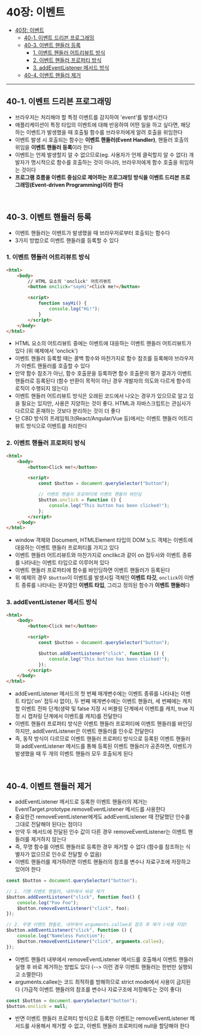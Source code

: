 # 40장: 이벤트

-   [40장: 이벤트](#40장-이벤트)
    -   [40-1. 이벤트 드리븐 프로그래밍](#40-1-이벤트-드리븐-프로그래밍)
    -   [40-3. 이벤트 핸들러 등록](#40-3-이벤트-핸들러-등록)
        -   [1. 이벤트 핸들러 어트리뷰트 방식](#1-이벤트-핸들러-어트리뷰트-방식)
        -   [2. 이벤트 핸들러 프로퍼티 방식](#2-이벤트-핸들러-프로퍼티-방식)
        -   [3. addEventListener 메서드 방식](#3-addeventlistener-메서드-방식)
    -   [40-4. 이벤트 핸들러 제거](#40-4-이벤트-핸들러-제거)

---

## 40-1. 이벤트 드리븐 프로그래밍

-   브라우저는 처리해야 할 특정 이벤트를 감지하여 'event'를 발생시킨다
-   애플리케이션이 특정 타입의 이벤트에 대해 반응하여 어떤 일을 하고 싶다면, 해당하는 이벤트가 발생했을 때 호출될 함수를 브라우저에게 알려 호출을 위임한다
-   이벤트 발생 시 호출되는 함수는 **이벤트 핸들러(Event Handler)**, 핸들러 호출의 위임을 **이벤트 핸들러 등록**이라 한다
-   이벤트는 언제 발생할지 알 수 없으므로(eg. 사용자가 언제 클릭할지 알 수 없다) 개발자가 명시적으로 함수를 호출하는 것이 아니라, 브라우저에게 함수 호출을 위임하는 것이다
-   **프로그램 흐름을 이벤트 중심으로 제어하는 프로그래밍 방식을 이벤트 드리븐 프로그래밍(Event-driven Programming)이라 한다**

<br>

## 40-3. 이벤트 핸들러 등록

-   이벤트 핸들러는 이벤트가 발생했을 때 브라우저로부터 호출되는 함수다
-   3가지 방법으로 이벤트 핸들러를 등록할 수 있다

### 1. 이벤트 핸들러 어트리뷰트 방식

```html
<html>
    <body>
        // HTML 요소의 'onclick' 어트리뷰트
        <button onclick="sayHi">Click me!</button>

        <script>
            function sayHi() {
                console.log("Hi!");
            }
        </script>
    </body>
</html>
```

-   HTML 요소의 어트리뷰트 중에는 이벤트에 대응하는 이벤트 핸들러 어트리뷰트가 있다 (위 예제에서 'onclick')
-   이벤트 핸들러 등록할 때는 콜백 함수와 마찬가지로 함수 참조를 등록해야 브라우저가 이벤트 핸들러를 호출할 수 있다
-   만약 함수 참조가 아닌, 함수 호출문을 등록하면 함수 호출문의 평가 결과가 이벤트 핸들러로 등록된다 (함수 반환이 목적이 아닌 경우 개발자의 의도와 다르게 함수의 로직이 수행되지 않는다)
-   이벤트 핸들러 어트리뷰트 방식은 오래된 코드에서 나오는 경우가 있으므로 알고 있을 필요는 있지만, 사용은 지양하는 것이 좋다. HTML과 자바스크립트는 관심사가 다르므로 혼재하는 것보다 분리하는 것이 더 좋다
-   단 CBD 방식의 프레임워크(React/Angular/Vue 등)에서는 이벤트 핸들러 어트리뷰트 방식으로 이벤트를 처리한다

### 2. 이벤트 핸들러 프로퍼티 방식

```html
<html>
    <body>
        <button>Click me!</button>

        <script>
            const $button = document.querySelector("button");

            // 이벤트 핸들러 프로퍼티에 이벤트 핸들러 바인딩
            $button.onclick = function () {
                console.log("This button has been clicked!");
            };
        </script>
    </body>
</html>
```

-   window 객체와 Document, HTMLElement 타입의 DOM 노드 객체는 이벤트에 대응하는 이벤트 핸들러 프로퍼티를 가지고 있다
-   이벤트 핸들러 어트리뷰트와 마찬가지로 onclikc과 같이 on 접두사와 이벤트 종류를 나타내는 이벤트 타입으로 이루어져 있다
-   이벤트 핸들러 프로퍼티에 함수를 바인딩하면 이벤트 핸들러가 등록된다
-   위 예제의 경우 `$button`이 이벤트를 발생시킬 객체인 **이벤트 타깃**, `onclick`이 이벤트 종류를 나타내는 문자열인 **이벤트 타입**, 그리고 정의된 함수가 **이벤트 핸들러**다

### 3. addEventListener 메서드 방식

```html
<html>
    <body>
        <button>Click me!</button>

        <script>
            const $button = document.querySelector("button");

            $button.addEventListener("click", function () {
                console.log("This button has been clicked!");
            });
        </script>
    </body>
</html>
```

-   addEventListener 메서드의 첫 번째 매개변수에는 이벤트 종류를 나타내는 이벤트 타입('on' 접두사 없이), 두 번째 매개변수에는 이벤트 핸들러, 세 번째에는 캐치할 이벤트 전파 단계(생략 및 false 지정 시 버블링 단계에서 이벤트를 캐치, true 지정 시 캡처링 단계에서 이벤트를 캐치)를 전달한다
-   이벤트 핸들러 프로퍼티 방식은 이벤트 핸들러 프로퍼티에 이벤트 핸들러를 바인딩하지만, addEventListener은 이벤트 핸들러를 인수로 전달한다
-   즉, 동작 방식이 다르므로 이벤트 핸들러 프로퍼티 방식으로 등록된 이벤트 핸들러와 addEventListener 메서드를 통해 등록된 이벤트 핸들러가 공존하면, 이벤트가 발생했을 때 두 개의 이벤트 핸들러 모두 호출되게 된다

<br>

## 40-4. 이벤트 핸들러 제거

-   addEventListener 메서드로 등록한 이벤트 핸들러의 제거는 EventTarget.prototype.removeEventListener 메서드를 사용한다
-   중요한건 removeEventListener에게도 addEventListener 때 전달했던 인수를 그대로 전달해야 된다는 점이다
-   만약 두 메서드에 전달된 인수 값이 다른 경우 removeEventListener는 이벤트 핸들러를 제거하지 않는다
-   즉, 무명 함수를 이벤트 핸들러로 등록한 경우 제거할 수 없다 (함수를 참조하는 식별자가 없으므로 인수로 전달할 수 없음)
-   이벤트 핸들러를 제거하려면 이벤트 핸들러의 참조를 변수나 자료구조에 저장하고 있어야 한다

```javascript
const $button = document.querySelector("button");

// 1. 기명 이벤트 핸들러, 내부에서 바로 제거
$button.addEventListener("click", function foo() {
    console.log("Foo Foo");
    $button.removeEventListener("click", foo);
});

// 2. 무명 이벤트 핸들로, 내부에서 arguments.callee로 참조 후 제거 (사용 지양)
$button.addEventListener("click", function () {
    console.log("Nameless Function");
    $button.removeEventListener("click", arguments.callee);
});
```

-   이벤트 핸들러 내부에서 removeEventListener 메서드를 호출해서 이벤트 핸들러 실행 후 바로 제거하는 방법도 있다 (--> 이런 경우 이벤트 핸들러는 한번만 실행되고 소멸한다)
-   arguments.callee는 코드 최적하를 방해하므로 strict mode에서 사용이 금지된다 (가급적 이벤트 핸들러의 참조를 변수나 자료구조에 저장해두는 것이 좋다)

```javascript
const $button = document.querySelector("button");
$button.onclick = null;
```

-   반면 이벤트 핸들러 프로퍼티 방식으로 등록한 이벤트는 removeEventListener 메서드를 사용해서 제거할 수 없고, 이벤트 핸들러 프로퍼티에 null을 할당해야 한다
